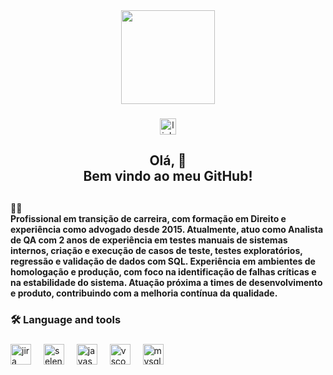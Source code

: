 <div align="center">
  <img height="150" src="https://media1.giphy.com/media/v1.Y2lkPTc5MGI3NjExM2VyNmRhdmQ3MGVxa3FjYjN1MnFsYm5wcHgybzZneHpsODh3N2xyMiZlcD12MV9pbnRlcm5hbF9naWZfYnlfaWQmY3Q9Zw/xT0Gqn9yuw8hnPGn5K/giphy.gif"  />
</div>

###

<div align="center">
  <a href="https://www.linkedin.com/in/jo%C3%A3o-ribeiro-32a90b352/" target="_blank">
    <img src="https://img.shields.io/static/v1?message=LinkedIn&logo=linkedin&label=&color=0077B5&logoColor=white&labelColor=&style=plastic" height="26" alt="linkedin logo"  />
  </a>
</div>

###

<h2 align="center">Olá, 👋<br>Bem vindo ao meu GitHub!</h2>

##

<h4 align="left">👩‍💻  <br>Profissional em transição de carreira, com formação em Direito e experiência como advogado desde 2015. Atualmente, atuo como Analista de QA com 2 anos de experiência em testes manuais de sistemas internos, criação e execução de casos de teste, testes exploratórios, regressão e validação de dados com SQL. Experiência em ambientes de homologação e produção, com foco na identificação de falhas críticas e na estabilidade do sistema. Atuação próxima a times de desenvolvimento e produto, contribuindo com a melhoria contínua da qualidade.</h4>

###

<h3 align="left">🛠 Language and tools</h3>

###

<div align="left">
  <img src="https://img.shields.io/badge/Jira-0052CC?logo=jira&logoColor=white&style=for-the-badge" height="33" alt="jira logo"  />
  <img width="12" />
  <img src="https://img.shields.io/badge/Selenium-43B02A?logo=selenium&logoColor=black&style=for-the-badge" height="33" alt="selenium logo"  />
  <img width="12" />
  <img src="https://img.shields.io/badge/JavaScript-F7DF1E?logo=javascript&logoColor=black&style=for-the-badge" height="33" alt="javascript logo"  />
  <img width="12" />
  <img src="https://img.shields.io/badge/Visual Studio Code-007ACC?logo=visualstudiocode&logoColor=white&style=for-the-badge" height="33" alt="vscode logo"  />
  <img width="12" />
  <img src="https://img.shields.io/badge/MySQL-4479A1?logo=mysql&logoColor=white&style=for-the-badge" height="33" alt="mysql logo"  />
</div>

###
